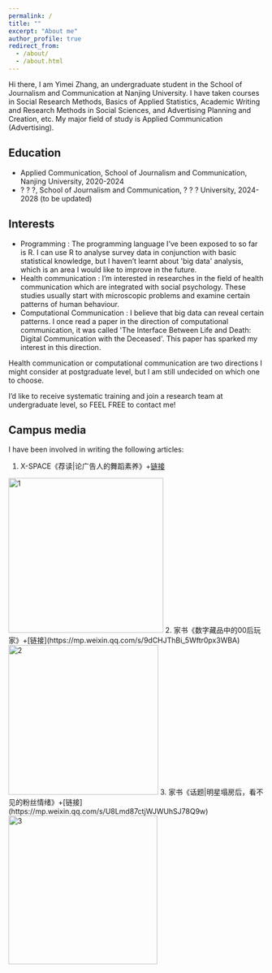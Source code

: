 ```yaml
---
permalink: /
title: ""
excerpt: "About me"
author_profile: true
redirect_from: 
  - /about/
  - /about.html
---
```



Hi there, I am Yimei Zhang, an undergraduate student in the School of Journalism and Communication at Nanjing University. I have taken courses in Social Research Methods, Basics of Applied Statistics, Academic Writing and Research Methods in Social Sciences, and Advertising Planning and Creation, etc. My major field of study is Applied Communication (Advertising).

## Education
  * Applied Communication, School of Journalism and Communication, Nanjing University, 2020-2024
  * ? ? ?, School of Journalism and Communication, ? ? ? University, 2024-2028 (to be updated)

## Interests
  * <font title="blue"> Programming</font> : The programming language I’ve been exposed to so far is R. I can use R to analyse survey data in conjunction with basic statistical knowledge, but I haven’t learnt about 'big data' analysis, which is an area I would like to improve in the future.
  * <font title="blue"> Health communication </font> : I’m interested in researches in the field of health communication which are integrated with social psychology. These studies usually start with microscopic problems and examine certain patterns of human behaviour.
  * <font title="blue"> Computational Communication </font>: I believe that big data can reveal certain patterns. I once read a paper in the direction of computational communication, it was called 'The Interface Between Life and Death: Digital Communication with the Deceased'. This paper has sparked my interest in this direction.

  Health communication or computational communication are two directions I might consider at postgraduate level, but I am still undecided on which one to choose.

  I’d like to receive systematic training and join a research team at undergraduate level, so FEEL FREE to contact me!

## Campus media
I have been involved in writing the following articles:
  1. X-SPACE《荐读|论广告人的舞蹈素养》+[链接](https://mp.weixin.qq.com/s/5p1fRuzfzQ4VzrtsR_Pfeg)

<img width="305" alt="1" src="https://user-images.githubusercontent.com/94979703/222375758-25ba2f7d-d61f-433e-a75d-5b0e78d0b3a0.png">
  2. 家书《数字藏品中的00后玩家》+[链接](https://mp.weixin.qq.com/s/9dCHJThBi_5Wftr0px3WBA)
 
 <img width="295" alt="2" src="https://user-images.githubusercontent.com/94979703/222377847-7b6f99b0-0827-4eb2-b6f6-a506328d359e.png">
  3. 家书《话题|明星塌房后，看不见的粉丝情绪》+[链接](https://mp.weixin.qq.com/s/U8Lmd87ctjWJWUhSJ78Q9w)

<img width="293" alt="3" src="https://user-images.githubusercontent.com/94979703/222377878-1e896494-fa87-4f68-bf5f-67f6a100476a.png">
